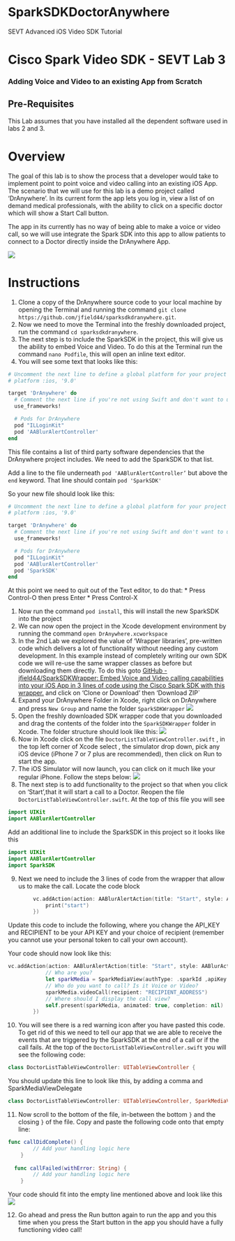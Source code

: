 # SparkSDKDoctorAnywhere
SEVT Advanced iOS Video SDK Tutorial

# Cisco Spark Video SDK - SEVT Lab 3
### Adding Voice and Video to an existing App from Scratch

## Pre-Requisites
This Lab assumes that you have installed all the dependent software used in labs 2 and 3.

# Overview
The goal of this lab is to show the process that a developer would take to implement point to point voice and video calling into an existing iOS App. The scenario that we will use for this lab is a demo project called ‘DrAnywhere’. In its current form the app lets you log in, view a list of on demand medical professionals, with the ability to click on a specific doctor which will  show a Start Call button. 

The app in its currently has no way of being able to make a voice or video call, so we will use integrate the Spark SDK into this app to allow patients to connect to a Doctor directly inside the DrAnywhere App.

![](Cisco%20Spark%20Video%20SDK%20-%20SEVT%20Lab%203/spread.png)

# Instructions
1. Clone a copy of the DrAnywhere source code to your local machine by opening the Terminal and running the command `git clone https://github.com/jfield44/sparksdkdranywhere.git`.
2. Now we need to move the Terminal into the freshly downloaded project, run the command `cd sparksdkdranywhere`.
3. The next step is to include the SparkSDK in the project, this will give us the ability to embed Voice and Video. To do this at the Terminal run the command `nano Podfile`, this will open an inline text editor.
4. You will see some text that looks like this:
``` ruby
# Uncomment the next line to define a global platform for your project
# platform :ios, '9.0'

target 'DrAnywhere' do
  # Comment the next line if you're not using Swift and don't want to use dynamic frameworks
  use_frameworks!

  # Pods for DrAnywhere
  pod "ILLoginKit"
  pod 'AABlurAlertController'
end
```

This file contains a list of third party software dependencies that the DrAnywhere project includes. We need to add the SparkSDK to that list.

Add a line to the file underneath `pod 'AABlurAlertController’` but above the `end` keyword. That line should contain `pod 'SparkSDK'`

So your new file should look like this:

``` ruby
# Uncomment the next line to define a global platform for your project
# platform :ios, '9.0'

target 'DrAnywhere' do
  # Comment the next line if you're not using Swift and don't want to use dynamic frameworks
  use_frameworks!

  # Pods for DrAnywhere
  pod "ILLoginKit"
  pod 'AABlurAlertController'
  pod 'SparkSDK'
end
```

At this point we need to quit out of the Text editor, to do that:
	* Press Control-O then press Enter
	* Press Control-X

1. Now run the command `pod install`, this will install the new SparkSDK into the project
2. We can now open the project in the Xcode development environment by running the command `open DrAnywhere.xcworkspace`
3. In the 2nd Lab we explored the value of ‘Wrapper libraries’, pre-written code which delivers a lot of functionality without needing any custom development. In this example instead of completely writing our own SDK code we will re-use the same wrapper classes as before but downloading them directly. To do this goto [GitHub - jfield44/SparkSDKWrapper: Embed Voice and Video calling capabilities into your iOS App in 3 lines of code using the Cisco Spark SDK with this wrapper.](https://github.com/jfield44/SparkSDKWrapper) and click on ‘Clone or Download’ then ‘Download ZIP`
4. Expand your DrAnywhere Folder in Xcode, right click on DrAnywhere and press `New Group` and name the folder `SparkSDKWrapper`
![](Cisco%20Spark%20Video%20SDK%20-%20SEVT%20Lab%203/Screen%20Shot%202017-06-04%20at%2014.46.38.png)
5. Open the freshly downloaded SDK wrapper code that you downloaded and drag the contents of the folder into the `SparkSDKWrapper` folder in Xcode. The folder structure should look like this:
![](Cisco%20Spark%20Video%20SDK%20-%20SEVT%20Lab%203/Screen%20Shot%202017-06-04%20at%2014.50.09.png)
6. Now in Xcode click on the file `DoctorListTableViewController.swift` ,  in the top left corner of Xcode select , the simulator drop down, pick any iOS device (iPhone 7 or 7 plus are recommended), then click on Run to start the app.
7. The iOS Simulator will now launch, you can click on it much like your regular iPhone. Follow the steps below:
![](Cisco%20Spark%20Video%20SDK%20-%20SEVT%20Lab%203/Steps2.png)
8. The next step is to add functionality to the project so that when you click on ‘Start’,that it will start a call to a Doctor. Reopen the file `DoctorListTableViewController.swift`. At the top of this file you will see 
``` swift
import UIKit
import AABlurAlertController
```
Add an additional line to include the SparkSDK in this project so it looks like this
``` swift
import UIKit
import AABlurAlertController
import SparkSDK
```
9. Next we need to include the 3 lines of code from the wrapper that allow us to make the call. Locate the code block
``` swift
        vc.addAction(action: AABlurAlertAction(title: "Start", style: AABlurActionStyle.default) { _ in
            print("start")
        })
```
Update this code to include the following, where you change the API_KEY and RECIPIENT to be your API KEY and your choice of recipient (remember you cannot use your personal token to call your own account).

Your code should now look like this:
``` swift
vc.addAction(action: AABlurAlertAction(title: "Start", style: AABlurActionStyle.default) { _ in
            // Who are you?
            let sparkMedia = SparkMediaView(authType: .sparkId ,apiKey: "API_KEY", delegate: self)
            // Who do you want to call? Is it Voice or Video?
            sparkMedia.videoCall(recipient: "RECIPIENT_ADDRESS")
            // Where should I display the call view?
            self.present(sparkMedia, animated: true, completion: nil)
        })
```

10. You will see there is a red warning icon after you have pasted this code. To get rid of this we need to tell our app that we are able to receive the events that are triggered by the SparkSDK at the end of a call or if the call fails.
At the top of the `DoctorListTableViewController.swift` you will see the following code:
``` swift
class DoctorListTableViewController: UITableViewController {
```
You should update this line to look like this, by adding a comma and SparkMediaViewDelegate
``` swift
class DoctorListTableViewController: UITableViewController, SparkMediaViewDelegate {
```
11. Now scroll to the bottom of the file, in-between the bottom `}` and the closing `}` of the file. Copy and paste the following code onto that empty line:
``` swift
func callDidComplete() {
        // Add your handling logic here
    }
    
  func callFailed(withError: String) {
        // Add your handling logic here
    }
```

Your code should fit into the empty line mentioned above and look like this 
![](Cisco%20Spark%20Video%20SDK%20-%20SEVT%20Lab%203/Lab%20Code.png)

12. Go ahead and press the Run button again to run the app and you this time when you press the Start button in the app you should have a fully functioning video call!
